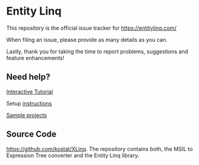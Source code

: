 # Entity Linq

This repository is the official issue tracker for https://entitylinq.com/

When filing an issue, please provide as many details as you can.

Lastly, thank you for taking the time to report problems, suggestions and feature enhancements!

## Need help?

[Interactive Tutorial](https://try.entitylinq.com/)

Setup [instructions](https://github.com/streamx-co/try.elinq/blob/master/Setup.md)

[Sample projects](https://github.com/streamx-co/try.elinq/blob/master/RunLocally.md)

## Source Code

https://github.com/kostat/XLinq. The repository contains both, the MSIL to Expression Tree converter and the Entity Linq library.
